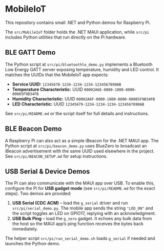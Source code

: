 # MobileIoT

This repository contains small .NET and Python demos for Raspberry Pi.

The `src/MobileIoT` folder holds the .NET MAUI application, while `src/pi` includes Python utilities that run directly on the Pi hardware.

## BLE GATT Demo

The Python script at `src/pi/bluetoothle_demo.py` implements a Bluetooth Low Energy GATT server exposing temperature, humidity and LED control. It matches the UUIDs that the MobileIoT app expects:

- **Service UUID:** `12345678-1234-1234-1234-1234567890AB`
- **Temperature Characteristic:** UUID `00002A6E-0000-1000-8000-00805F9B34FB`
- **Humidity Characteristic:** UUID `00002A6F-0000-1000-8000-00805F9B34FB`
- **LED Characteristic:** UUID `12345679-1234-1234-1234-1234567890AB`

See `src/pi/README.md` or the script itself for full details and instructions.

## BLE Beacon Demo

A Raspberry Pi can also act as a simple iBeacon for the .NET MAUI app. The Python script at `src/pi/beacon_demo.py` uses BlueZero to broadcast an iBeacon advertisement with the same UUID used elsewhere in the project. See `src/pi/BEACON_SETUP.md` for setup instructions.

## USB Serial & Device Demos

The Pi can also communicate with the MAUI app over USB. To enable this,
configure the Pi for **USB gadget mode** (see `src/pi/README.md` for the
exact steps). Two demos are provided:

1. **USB Serial (CDC ACM)** – load the `g_serial` driver and run
   `src/pi/serial_demo.py`. The mobile app sends the string `"LED_ON"` and
   the script toggles an LED on GPIO17, replying with an acknowledgment.
2. **USB Bulk Ping** – load the `g_zero` gadget. It echoes any bulk data
   from the host so the MAUI app’s ping function receives the bytes back
   immediately.

The helper script `src/pi/run_serial_demo.sh` loads `g_serial` if needed
and launches the Python demo.
